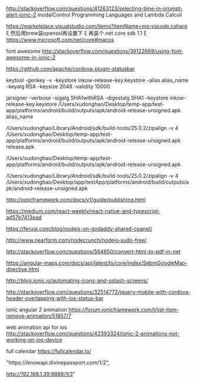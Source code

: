 http://stackoverflow.com/questions/41263123/selecting-time-in-prompt-alert-ionic-2
modalControl
Programming Languages and Lambda Calculi

https://marketplace.visualstudio.com/items?itemName=ms-vscode.csharp
 ξ
然后用brew装openssl再设置下
 ξ
再装个.net core sdk 1.1
 ξ
https://www.microsoft.com/net/core#macos

font awesome
http://stackoverflow.com/questions/39122669/using-font-awesome-in-ionic-2

https://github.com/apache/cordova-plugin-statusbar

keytool -genkey -v -keystore inkow-release-key.keystore -alias alias_name -keyalg RSA -keysize 2048 -validity 10000

jarsigner -verbose -sigalg SHA1withRSA -digestalg SHA1 -keystore inkow-release-key.keystore /Users/xudonghao/Desktop/temp-app/test-app/platforms/android/build/outputs/apk/android-release-unsigned.apk alias_name

/Users/xudonghao/Library/Android/sdk/build-tools/25.0.2/zipalign -v 4 /Users/xudonghao/Desktop/temp-app/test-app/platforms/android/build/outputs/apk/android-release-unsigned.apk release.apk

/Users/xudonghao/Desktop/temp-app/test-app/platforms/android/build/outputs/apk/android-release-unsigned.apk

/Users/xudonghao/Library/Android/sdk/build-tools/25.0.2/zipalign -v 4 /Users/xudonghao/Desktop/app/testApp/platforms/android/build/outputs/apk/android-release-unsigned.apk

http://ionicframework.com/docs/v1/guide/publishing.html

https://medium.com/react-weekly/react-native-and-typescript-ad57b7413ead

https://ferugi.com/blog/nodejs-on-godaddy-shared-cpanel/

http://www.nearform.com/nodecrunch/nodejs-sudo-free/

http://stackoverflow.com/questions/564650/convert-html-to-pdf-in-net

https://angular-maps.com/docs/api/latest/ts/core/index/SebmGoogleMap-directive.html

http://blog.ionic.io/automating-icons-and-splash-screens/

http://stackoverflow.com/questions/32514772/jquery-mobile-with-cordova-header-overlapping-with-ios-status-bar

ionic angular 2 animation
https://forum.ionicframework.com/t/list-item-remove-animation/51857/7

web animation api for ios
http://stackoverflow.com/questions/42393324/ionic-2-animations-not-working-on-ios-device

full calendar
https://fullcalendar.io/

"https:\/\/iknowapi.divinepassport.com\/1\/2",

http://192.168.1.39:8888/1/3"